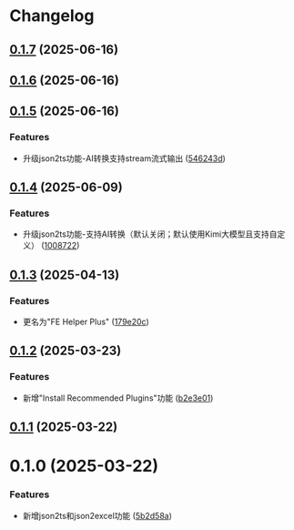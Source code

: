 # Changelog

## [0.1.7](https://github.com/Allen-He/fe-helper-plus/compare/0.1.6...0.1.7) (2025-06-16)

## [0.1.6](https://github.com/Allen-He/fe-helper-plus/compare/0.1.5...0.1.6) (2025-06-16)

## [0.1.5](https://github.com/Allen-He/fe-helper-plus/compare/0.1.4...0.1.5) (2025-06-16)


### Features

* 升级json2ts功能-AI转换支持stream流式输出 ([546243d](https://github.com/Allen-He/fe-helper-plus/commit/546243d518105a29432501b858375a3c4fc9e689))

## [0.1.4](https://github.com/Allen-He/fe-helper-plus/compare/0.1.3...0.1.4) (2025-06-09)


### Features

* 升级json2ts功能-支持AI转换（默认关闭；默认使用Kimi大模型且支持自定义） ([1008722](https://github.com/Allen-He/fe-helper-plus/commit/1008722af72029fb09a025f7ba40f6576597ec53))

## [0.1.3](https://github.com/Allen-He/fe-helper-plus/compare/0.1.2...0.1.3) (2025-04-13)


### Features

* 更名为"FE Helper Plus" ([179e20c](https://github.com/Allen-He/fe-helper-plus/commit/179e20cc099226e3d689d6e748b94645e3094bb7))

## [0.1.2](https://github.com/Allen-He/fe-helper-plus/compare/0.1.1...0.1.2) (2025-03-23)


### Features

* 新增"Install Recommended Plugins"功能 ([b2e3e01](https://github.com/Allen-He/fe-helper-plus/commit/b2e3e01de0d201b5dcbceafce5ffa715bf1360ae))

## [0.1.1](https://github.com/Allen-He/fe-helper-plus/compare/0.1.0...0.1.1) (2025-03-22)

# 0.1.0 (2025-03-22)


### Features

* 新增json2ts和json2excel功能 ([5b2d58a](https://github.com/Allen-He/fe-helper-plus/commit/5b2d58a3ba8c0d440cf92a71c3a3e80a5edd7796))
